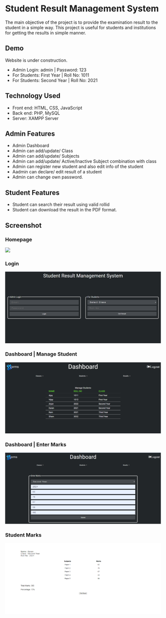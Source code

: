 #  Student Result Management System

The main objective of the project is to provide the examination result to the student in a simple way.
This project is useful for students and institutions for getting the results in simple manner.

## Demo 

Website is under construction. <br/>
- Admin Login: admin | Password: 123 <br/>
- For Students: First Year | Roll No: 1011<br/>
- For Students: Second Year | Roll No: 2021<br/>


## Technology Used

- Front end: HTML, CSS, JavaScript <br/>
- Back end: PHP, MySQL  <br/>
- Server: XAMPP Server

## Admin Features

- Admin Dashboard <br/>
- Admin can add/update/ Class <br/>
- Admin can add/update/ Subjects  <br/>
- Admin can add/update/ Active/Inactive Subject combination with class  <br/>
- Admin can register new student and also edit info of the student  <br/>
- Aadmin can declare/ edit  result of a student  <br/>
- Admin can change own password.

## Student Features

- Student can search their result using valid rollid <br/>
- Student can download the result in the PDF format.

## Screenshot

### Homepage 
<img src="https://github.com/madhuri0014/Student-Result-Management-System/blob/main/images/examp.jpgscreenshot01.PNG">

### Login 
<img src="https://github.com/madhuri0014/Student-Result-Management-System/blob/master/images/screenshot02.PNG">

### Dashboard | Manage Student  
<img src="https://github.com/madhuri0014/Student-Result-Management-System/blob/master/images/screenshot03.PNG">

### Dashboard | Enter Marks 
<img src="https://github.com/madhuri0014/Student-Result-Management-System/blob/master/images/screenshot04.PNG">

### Student Marks 
<img src="https://github.com/madhuri0014/Student-Result-Management-System/blob/master/images/screenshot05.PNG">

 

 

 

 


 


